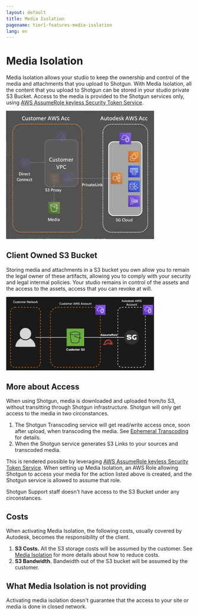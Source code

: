 ```yaml
---
layout: default
title: Media Isolation
pagename: tier1-features-media-isolation
lang: en
---
```


# Media Isolation
Media Isolation allows your studio to keep the ownership and control of the media and attachments that you upload to Shotgun. With Media Isolation, all the content that you upload to Shotgun can be stored in your studio private S3 Bucket. Access to the media is provided to the Shotgun services only, using [AWS AssumeRole keyless Security Token Service](https://docs.aws.amazon.com/STS/latest/APIReference/API_AssumeRole.html).

<img alt="media-isolation-overview" src="../images/media-isolation-overview.png" width="400">

## Client Owned S3 Bucket
Storing media and attachments in a S3 bucket you own allow you to remain the legal owner of these artifacts, allowing you to comply with your security and legal intermal policies. Your studio remains in control of the assets and the access to the assets, access that you can revoke at will.

<img alt="media-isolation-arch" src="../images/media-isolation-arch.png" width="400">

## More about Access
When using Shotgun, media is downloaded and uploaded from/to S3, without transitting through Shotgun infrastructure. Shotgun will only get access to the media in two circonstances.
1. The Shotgun Transcoding service will get read/write access once, soon after upload, when transcoding the media. See [Ephemeral Transcoding](../getting_started/about.md#ephemeral-transcoding) for details.
2. When the Shotgun service generates S3 Links to your sources and transcoded media.

This is rendered possible by leveraging [AWS AssumeRole keyless Security Token Service](https://docs.aws.amazon.com/STS/latest/APIReference/API_AssumeRole.html). When setting up Media Isolation, an AWS Role allowing Shotgun to access your media for the action listed above is created, and the Shotgun service is allowed to assume that role.

Shotgun Support staff doesn't have access to the S3 Bucket under any circonstances.

## Costs
When activating Media Isolation, the following costs, usually covered by Autodesk, becomes the responsibility of the client.
1. **S3 Costs.** All the S3 storage costs will be assumed by the customer. See [Media Isolation](../setup/tuning.md) for more details about how to reduce costs.
2. **S3 Bandwidth.** Bandwidth out of the S3 bucket will be assumed by the customer.

## What Media Isolation is not providing
Activating media isolation doesn't guarantee that the access to your site or media is done in closed network. 